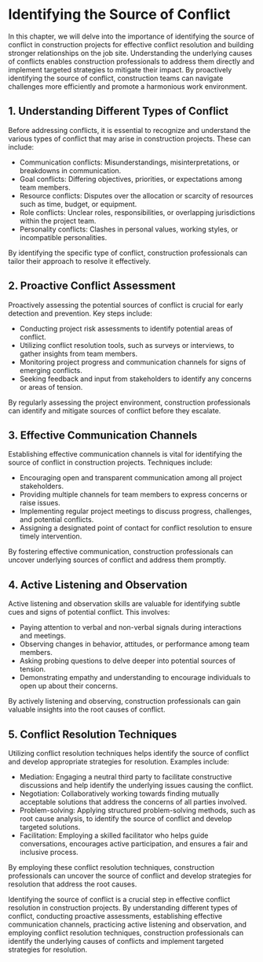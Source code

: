 # Identifying the Source of Conflict

In this chapter, we will delve into the importance of identifying the source of conflict in construction projects for effective conflict resolution and building stronger relationships on the job site. Understanding the underlying causes of conflicts enables construction professionals to address them directly and implement targeted strategies to mitigate their impact. By proactively identifying the source of conflict, construction teams can navigate challenges more efficiently and promote a harmonious work environment.

## 1\. Understanding Different Types of Conflict

Before addressing conflicts, it is essential to recognize and understand the various types of conflict that may arise in construction projects. These can include:

- Communication conflicts: Misunderstandings, misinterpretations, or breakdowns in communication.
- Goal conflicts: Differing objectives, priorities, or expectations among team members.
- Resource conflicts: Disputes over the allocation or scarcity of resources such as time, budget, or equipment.
- Role conflicts: Unclear roles, responsibilities, or overlapping jurisdictions within the project team.
- Personality conflicts: Clashes in personal values, working styles, or incompatible personalities.

By identifying the specific type of conflict, construction professionals can tailor their approach to resolve it effectively.

## 2\. Proactive Conflict Assessment

Proactively assessing the potential sources of conflict is crucial for early detection and prevention. Key steps include:

- Conducting project risk assessments to identify potential areas of conflict.
- Utilizing conflict resolution tools, such as surveys or interviews, to gather insights from team members.
- Monitoring project progress and communication channels for signs of emerging conflicts.
- Seeking feedback and input from stakeholders to identify any concerns or areas of tension.

By regularly assessing the project environment, construction professionals can identify and mitigate sources of conflict before they escalate.

## 3\. Effective Communication Channels

Establishing effective communication channels is vital for identifying the source of conflict in construction projects. Techniques include:

- Encouraging open and transparent communication among all project stakeholders.
- Providing multiple channels for team members to express concerns or raise issues.
- Implementing regular project meetings to discuss progress, challenges, and potential conflicts.
- Assigning a designated point of contact for conflict resolution to ensure timely intervention.

By fostering effective communication, construction professionals can uncover underlying sources of conflict and address them promptly.

## 4\. Active Listening and Observation

Active listening and observation skills are valuable for identifying subtle cues and signs of potential conflict. This involves:

- Paying attention to verbal and non-verbal signals during interactions and meetings.
- Observing changes in behavior, attitudes, or performance among team members.
- Asking probing questions to delve deeper into potential sources of tension.
- Demonstrating empathy and understanding to encourage individuals to open up about their concerns.

By actively listening and observing, construction professionals can gain valuable insights into the root causes of conflict.

## 5\. Conflict Resolution Techniques

Utilizing conflict resolution techniques helps identify the source of conflict and develop appropriate strategies for resolution. Examples include:

- Mediation: Engaging a neutral third party to facilitate constructive discussions and help identify the underlying issues causing the conflict.
- Negotiation: Collaboratively working towards finding mutually acceptable solutions that address the concerns of all parties involved.
- Problem-solving: Applying structured problem-solving methods, such as root cause analysis, to identify the source of conflict and develop targeted solutions.
- Facilitation: Employing a skilled facilitator who helps guide conversations, encourages active participation, and ensures a fair and inclusive process.

By employing these conflict resolution techniques, construction professionals can uncover the source of conflict and develop strategies for resolution that address the root causes.

Identifying the source of conflict is a crucial step in effective conflict resolution in construction projects. By understanding different types of conflict, conducting proactive assessments, establishing effective communication channels, practicing active listening and observation, and employing conflict resolution techniques, construction professionals can identify the underlying causes of conflicts and implement targeted strategies for resolution.
